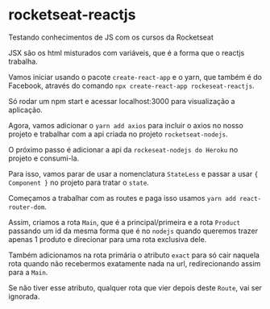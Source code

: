 # rocketseat-reactjs
Testando conhecimentos de JS com os cursos da Rocketseat

JSX são os html misturados com variáveis, que é a forma que o reactjs trabalha.

Vamos iniciar usando o pacote `create-react-app` e o yarn, que também é do Facebook, através do comando `npx create-react-app rockeseat-reactjs`.

Só rodar um npm start e acessar localhost:3000 para visualização a aplicação.

Agora, vamos adicionar o `yarn add axios` para incluir o axios no nosso projeto e trabalhar com a api criada no projeto `rocketseat-nodejs`.

O próximo passo é adicionar a api da `rockeseat-nodejs do Heroku` no projeto e consumi-la.

Para isso, vamos parar de usar a nomenclatura `StateLess` e passar a usar `{ Component }` no projeto para tratar o `state`.

Começamos a trabalhar com as routes e paga isso usamos `yarn add react-router-dom`.

Assim, criamos a rota `Main`, que é a principal/primeira e a rota `Product` passando um id da mesma forma que é no `nodejs` quando queremos trazer apenas 1 produto e direcionar para uma rota exclusiva dele.

Também adicionamos na rota primária o atributo `exact` para só cair naquela rota quando não recebermos exatamente nada na url, redirecionando assim para a `Main`.

Se não tiver esse atributo, qualquer rota que vier depois deste `Route`, vai ser ignorada.

